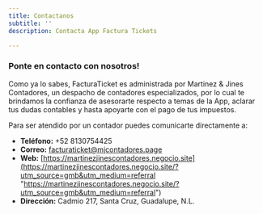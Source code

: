 ```yaml
---
title: Contactanos
subtitle: ''
description: Contacta App Factura Tickets

---
```

### Ponte en contacto con nosotros!

Como ya lo sabes, FacturaTicket es administrada por Martinez & Jines Contadores, un despacho de contadores especializados, por lo cual te brindamos la confianza de asesorarte respecto a temas de la App, aclarar tus dudas contables y hasta apoyarte con el pago de tus impuestos.

Para ser atendido por un contador puedes comunicarte directamente a:

* **Teléfono:** +52 8130754425
* **Correo:** facturaticket@mjcontadores.page
* **Web:** [https://martinezjinescontadores.negocio.site](https://martinezjinescontadores.negocio.site/?utm_source=gmb&utm_medium=referral "https://martinezjinescontadores.negocio.site/?utm_source=gmb&utm_medium=referral")
* **Dirección:** Cadmio 217, Santa Cruz, Guadalupe, N.L.
